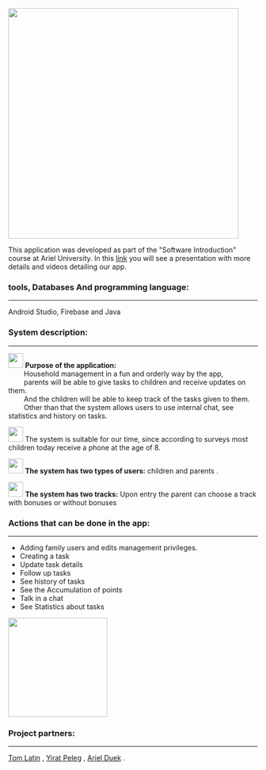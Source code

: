 <img width="465"  src="https://user-images.githubusercontent.com/57855070/104464373-84c9e000-55bb-11eb-9a4d-83ee38d396a6.png">

This application was developed as part of the "Software Introduction" course at Ariel University.
In this [link](https://www.canva.com/design/DAESK04Qy5g/G-Lj3LRWrm2kWTEHb3qHPA/edit) you will see a presentation with more details and videos detailing our app.

### tools, Databases And programming language:
***
Android Studio, Firebase and Java

### System  description:
***
<img width="30"  src="https://user-images.githubusercontent.com/57855070/104467120-a11b4c00-55be-11eb-9154-353c2eb63176.png">  **Purpose of the application:**   <br />
&nbsp;&nbsp;&nbsp;&nbsp;&nbsp;&nbsp;&nbsp; Household management in a fun and orderly way by the app, <br />
&nbsp;&nbsp;&nbsp;&nbsp;&nbsp;&nbsp;&nbsp; parents will be able to give tasks to children and receive updates on them. <br />
&nbsp;&nbsp;&nbsp;&nbsp;&nbsp;&nbsp;&nbsp; And the children will be able to keep track of the tasks given to them. <br />
&nbsp;&nbsp;&nbsp;&nbsp;&nbsp;&nbsp;&nbsp; Other than that the system allows users to use internal chat, see statistics and history on tasks. <br />

<img width="30"  src="https://user-images.githubusercontent.com/57855070/104467820-6c5bc480-55bf-11eb-94db-dbd85e128372.png"> The system is suitable for our time, since according to surveys 
most children today receive a phone at the age of 8.

<img width="30"  src="https://user-images.githubusercontent.com/57855070/104468002-9f05bd00-55bf-11eb-991f-05190fc355fb.png"> **The system has two types of users:**  children and parents .


<img width="30"  src="https://user-images.githubusercontent.com/57855070/104468124-c3619980-55bf-11eb-8431-45335dafa9ec.png"> **The system has two tracks:** Upon entry the parent can choose a track with bonuses or without bonuses

### Actions that can be done in the app:
***

* Adding  family  users and edits management privileges.
* Creating a task
* Update task details
* Follow up tasks
* See history of tasks
* See the Accumulation of points
* Talk in a chat
* See Statistics about tasks

<img width="200"  src="https://user-images.githubusercontent.com/57855070/104470097-f9a01880-55c1-11eb-8fa0-82a3ebb1b771.png">


### Project partners: <br />
***
[Tom Latin](https://github.com/TomLatin) ,
[Yirat Peleg](https://github.com/yiratpeleg) ,
[Ariel Duek](https://github.com/ArielDuek) .


